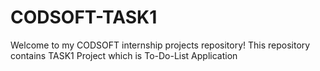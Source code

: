 # CODSOFT-TASK1
Welcome to my CODSOFT internship projects repository! This repository contains  TASK1 Project which is To-Do-List Application
